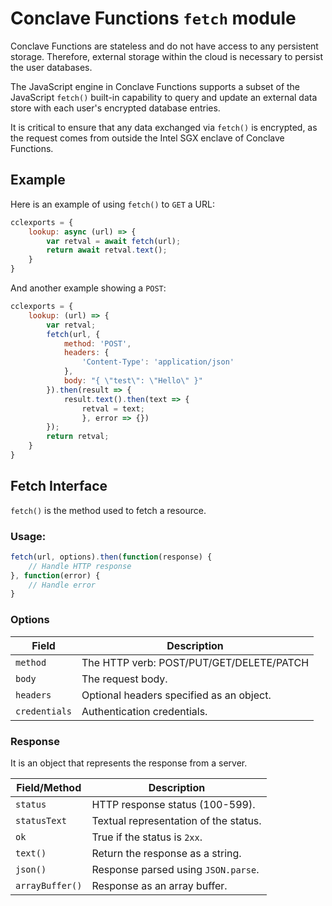 # Conclave Functions `fetch` module

Conclave Functions are stateless and do not have access to any persistent storage. Therefore, external storage 
within the cloud is necessary to persist the user databases. 

The JavaScript engine in Conclave Functions supports a subset of the JavaScript `fetch()` built-in capability to 
query and update an external data store with each user's encrypted database entries. 

It is critical to ensure that any data exchanged via `fetch()` is encrypted, as the request comes from outside the
Intel SGX enclave of Conclave Functions. 

## Example

Here is an example of using `fetch()` to `GET` a URL:

```javascript
cclexports = {
    lookup: async (url) => {
        var retval = await fetch(url);
        return await retval.text();
    }
}
```

And another example showing a `POST`:

```javascript
cclexports = {
    lookup: (url) => {
        var retval;
        fetch(url, {
            method: 'POST',
            headers: {
                'Content-Type': 'application/json'
            },
            body: "{ \"test\": \"Hello\" }"
        }).then(result => {
            result.text().then(text => {
                retval = text;
                }, error => {})
        });
        return retval;
    }
}
```

## Fetch Interface

`fetch()` is the method used to fetch a resource.

### Usage:

```javascript
fetch(url, options).then(function(response) {
    // Handle HTTP response
}, function(error) {
    // Handle error
}
```

### Options

| Field         | Description                              |
|---------------|------------------------------------------|
| `method`      | The HTTP verb: POST/PUT/GET/DELETE/PATCH |
| `body`        | The request body.                        |
| `headers`     | Optional headers specified as an object. |
| `credentials` | Authentication credentials.              |

### Response

It is an object that represents the response from a server.

| Field/Method    | Description                           |
|-----------------|---------------------------------------|
| `status`        | HTTP response status (100-599).       |
| `statusText`    | Textual representation of the status. |
| `ok`            | True if the status is `2xx`.          |
| `text()`        | Return the response as a string.      |
| `json()`        | Response parsed using `JSON.parse`.   |
| `arrayBuffer()` | Response as an array buffer.          |